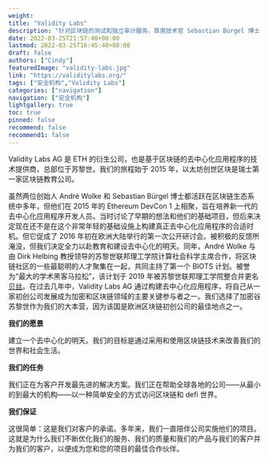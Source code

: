 ```yaml
---
weight: 
title: "Validity Labs"
description: "针对区块链的测试和独立审计服务，首席技术官 Sebastian Bürgel 博士，也是瑞士楚格 Crypto Valley 的区块链专家代表"
date: 2022-03-25T21:57:40+08:00
lastmod: 2022-03-25T16:45:40+08:00
draft: false
authors: ["Cindy"]
featuredImage: "validity-labs.jpg"
link: "https://validitylabs.org/"
tags: ["安全机构","Validity Labs"]
categories: ["navigation"]
navigation: ["安全机构"]
lightgallery: true
toc: true
pinned: false
recommend: false
recommend1: false
---
```


Validity Labs AG 是 ETH 的衍生公司，也是基于区块链的去中心化应用程序的技术提供商，总部位于苏黎世。我们的旅程始于 2015 年，以太坊创世区块是瑞士第一家区块链教育公司。

虽然两位创始人 André Wolke 和 Sebastian Bürgel 博士都活跃在区块链生态系统中多年，但他们在 2015 年的 Ethereum DevCon 1 上相聚，旨在培养新一代的去中心化应用程序开发人员。当时讨论了早期的想法和他们的基础项目，但后来决定现在还不是在这个非常年轻的基础设施上构建真正去中心化应用程序的合适时机。但它促成了 2016 年初在欧洲大陆举行的第一次公开研讨会。被积极的反馈所淹没，但我们决定全力以赴教育和建设去中心化的明天。同年，André Wolke 与由 Dirk Helbing 教授领导的苏黎世联邦理工学院计算社会科学主席合作，将区块链社区的一些最聪明的人才聚集在一起，共同主持了第一个 BIOTS 计划。被誉为“最大的学术黑客马拉松”，该计划于 2019 年被苏黎世联邦理工学院整合并更名[贝丝](https://blockchain.ethz.ch/blockchain-news/2019/02/beth-blockchain-school-for-sustainability.html)。在过去几年中，Validity Labs AG 通过构建去中心化应用程序，将自己从一家初创公司发展成为加密和区块链领域的主要关键参与者之一。我们选择了加密谷苏黎世作为我们的大本营，因为该国是欧洲区块链初创公司的最佳地点之一。

**我们的愿景**

建立一个去中心化的明天。我们的目标是通过采用和使用区块链技术来改善我们的世界和社会生活。

**我们的任务**

我们正在为客户开发最先进的解决方案。我们正在帮助全球各地的公司——从最小的到最大的机构——以一种简单安全的方式访问区块链和 defi 世界。

**我们保证** 

这很简单：这是我们对客户的承诺。多年来，我们一直陪伴公司实施他们的项目。这就是为什么我们不断优化我们的服务、我们的质量和我们的产品与我们的客户并为我们的客户，以便成为您和您的项目的最佳合作伙伴。